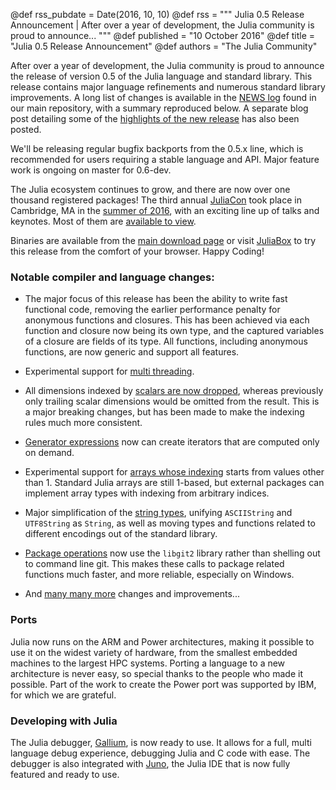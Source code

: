 @def rss_pubdate = Date(2016, 10, 10)
@def rss = """ Julia 0.5 Release Announcement | After over a year of development, the Julia community is proud to announce... """
@def published = "10 October 2016"
@def title = "Julia 0.5 Release Announcement"
@def authors = "The Julia Community"  

After over a year of development, the Julia community is proud to announce
the release of version 0.5 of the Julia language and standard library.
This release contains major language refinements and numerous standard library improvements.
A long list of changes is available in the [NEWS log](https://github.com/JuliaLang/julia/blob/release-0.5/NEWS.md#julia-v050-release-notes) found in our main repository, with a summary reproduced below.
A separate blog post detailing some of the [highlights of the new release](/blog/2016/10/julia-0.5-highlights/) has also been posted.

We'll be releasing regular bugfix backports from the 0.5.x line, which is recommended for users requiring a stable language and API.
Major feature work is ongoing on master for 0.6-dev.

The Julia ecosystem continues to grow, and there are now over one thousand registered packages!
The third annual [JuliaCon](https://juliacon.org/) took place in Cambridge, MA in the [summer of 2016](/blog/2016/09/juliacon2016/), with an exciting line up of talks and keynotes.
Most of them are [available to view](https://www.youtube.com/playlist?list=PLP8iPy9hna6SQPwZUDtAM59-wPzCPyD_S).

Binaries are available from the [main download page](/downloads/) or visit [JuliaBox](https://juliabox.com/) to try this release from the comfort of your browser. Happy Coding!

### Notable compiler and language changes:

- The major focus of this release has been the ability to write fast functional code, removing the earlier performance penalty for anonymous functions and closures.
  This has been achieved via each function and closure now being its own type, and the captured variables of a closure are fields of its type.
  All functions, including anonymous functions, are now generic and support all features.

- Experimental support for [multi threading](https://docs.julialang.org/en/latest/manual/parallel-computing/#multi-threading-experimental).

- All dimensions indexed by [scalars are now dropped](https://github.com/JuliaLang/julia/issues/13612), whereas previously only trailing scalar dimensions would be omitted from the result.
  This is a major breaking changes, but has been made to make the indexing rules much more consistent.

- [Generator expressions](https://github.com/JuliaLang/julia/issues/4470) now can create iterators that are computed only on demand.

- Experimental support for [arrays whose indexing](https://github.com/JuliaLang/julia/issues/16260) starts from values other than 1. Standard Julia arrays are still 1-based, but external packages can implement array types with indexing from arbitrary indices.

- Major simplification of the [string types](https://github.com/JuliaLang/julia/issues/16107), unifying `ASCIIString` and `UTF8String` as `String`, as well as moving types and functions related to different encodings out of the standard library.

- [Package operations](https://github.com/JuliaLang/julia/issues/11196) now use the `libgit2` library rather than shelling out to command line git. This makes these calls to package related functions much faster, and more reliable, especially on Windows.

- And [many many more](https://github.com/JuliaLang/julia/blob/release-0.5/NEWS.md#julia-v050-release-notes) changes and improvements...

### Ports

Julia now runs on the ARM and Power architectures, making it possible to use it on the widest variety of hardware, from the smallest embedded machines to the largest HPC systems. Porting a language to a new architecture is never easy, so special thanks to the people who made it possible. Part of the work to create the Power port was supported by IBM, for which we are grateful.

### Developing with Julia

The Julia debugger, [Gallium](https://github.com/Keno/Gallium.jl), is now ready to use. It allows for a full, multi language debug experience, debugging Julia and C code with ease. The debugger is also integrated with [Juno](https://junolab.org), the Julia IDE that is now fully featured and ready to use.
